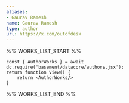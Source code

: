 ```yaml
---
aliases:
- Gaurav Ramesh
name: Gaurav Ramesh
type: author
url: https://x.com/outofdesk
---
```



%% WORKS_LIST_START %%

```datacorejsx
const { AuthorWorks } = await dc.require('basement/datacore/authors.jsx');
return function View() {
    return <AuthorWorks/>
}
```
%% WORKS_LIST_END %%
